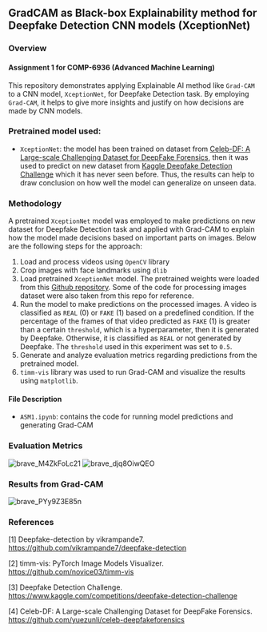 ## GradCAM as Black-box Explainability method for Deepfake Detection CNN models (XceptionNet)
### Overview
#### Assignment 1 for COMP-6936 (Advanced Machine Learning)
This repository demonstrates applying Explainable AI method like `Grad-CAM` to a CNN model, `XceptionNet`, for Deepfake Detection task. By employing `Grad-CAM`, it helps to give more insights and justify on how decisions are made by CNN models.

### Pretrained model used:
- `XceptionNet`: the model has been trained on dataset from [Celeb-DF: A Large-scale Challenging Dataset for DeepFake Forensics](https://github.com/yuezunli/celeb-deepfakeforensics), then it was used to predict on new dataset from [Kaggle Deepfake Detection Challenge](https://www.kaggle.com/competitions/deepfake-detection-challenge/data) which it has never seen before. Thus, the results can help to draw conclusion on how well the model can generalize on unseen data.

### Methodology
A pretrained `XceptionNet` model was employed to make predictions on new dataset for Deepfake Detection task and applied with Grad-CAM to explain how the model made decisions based on important parts on images. Below are the following steps for the approach:
1. Load and process videos using `OpenCV` library
2. Crop images with face landmarks using `dlib`
3. Load pretrained `XceptionNet` model. The pretrained weights were loaded from this [Github repository](https://github.com/vikrampande7/deepfake-detection). Some of the code for processing images dataset were also taken from this repo for reference.
4. Run the model to make predictions on the processed images. A video is classified as `REAL` (0) or `FAKE` (1) based on a predefined condition. If the percentage of the frames of that video predicted as `FAKE` (1) is greater than a certain `threshold`, which is a hyperparameter, then it is generated by Deepfake. Otherwise, it is classified as `REAL` or not generated by Deepfake. The `threshold` used in this experiment was set to `0.5`.
5. Generate and analyze evaluation metrics regarding predictions from the pretrained model.
6. `timm-vis` library was used to run Grad-CAM and visualize the results using `matplotlib`.
#### File Description
- `ASM1.ipynb`: contains the code for running model predictions and generating Grad-CAM
### Evaluation Metrics
![brave_M4ZkFoLc21](https://github.com/user-attachments/assets/13df1dae-9fcc-4e2d-bcf0-76881b12ccbf)
![brave_djq8OiwQEO](https://github.com/user-attachments/assets/4372e875-4945-4f97-bae8-bb91be708b08)

### Results from Grad-CAM
![brave_PYy9Z3E85n](https://github.com/user-attachments/assets/6569a453-7022-4e83-9f97-7df3c53ac753)

### References
[1] Deepfake-detection by vikrampande7. https://github.com/vikrampande7/deepfake-detection

[2] timm-vis: PyTorch Image Models Visualizer. https://github.com/novice03/timm-vis

[3] Deepfake Detection Challenge. https://www.kaggle.com/competitions/deepfake-detection-challenge

[4] Celeb-DF: A Large-scale Challenging Dataset for DeepFake Forensics. https://github.com/yuezunli/celeb-deepfakeforensics
